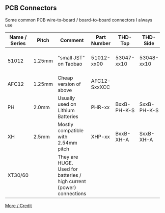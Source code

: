 ﻿## PCB Connectors
Some common PCB wire-to-board / board-to-board connectors I always use

|Name / Series|Pitch|Comment|Part Number|THD-Top|THD-Side|SMD-Top|SMD-Side|Digikey Links|Taobao|JLC-SMT
| ------------ | ------------ | ------------ | ------------ | ------------ | ------------ | ------------ | ------------ |  ------------ | ------------ | ------------ |
|51012|1.25mm|"small JST" on Taobao|51012-xx00|53047-xx10|53048-xx10|53398-xx71|53261-xx71|[Molex](https://www.digikey.com/en/product-highlight/m/molex-connector/picoblade-connector-system) **(Doesn't have preassembled cables)**||
|AFC12|1.25mm|Cheap version of above|AFC12-SxxXCC|||AFC12-SxxDCC|AFC12-SxxCCC|||[JLCSMT](https://jlcpcb.com/parts/componentSearch?isSearch=true&searchTxt=AFC12)|
|PH|2.0mm|Usually used on Lithium Batteries |PHR-xx|BxxB-PH-K-S|SxxB-PH-K-S|BxxB-PH-SM4-TB|SxxB-PH-SM4-TB|||
|XH|2.5mm|Mostly compatible with 2.54mm pitch|XHP-xx|BxxB-XH-A|SxxB-XH-A|BxxB-XH-SM4-TB|SxxB-XH-SM4-TB|||
|XT30/60||They are HUGE. Used for batteries / high current (power) connections||||||||

[More / Credit](https://dirtypcbs.com/store/designer/details/ian/3841/dirty-cables-sample-kit-v1-0 "Credit")
